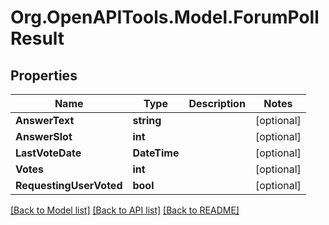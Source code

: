 # Org.OpenAPITools.Model.ForumPollResult

## Properties

Name | Type | Description | Notes
------------ | ------------- | ------------- | -------------
**AnswerText** | **string** |  | [optional] 
**AnswerSlot** | **int** |  | [optional] 
**LastVoteDate** | **DateTime** |  | [optional] 
**Votes** | **int** |  | [optional] 
**RequestingUserVoted** | **bool** |  | [optional] 

[[Back to Model list]](../README.md#documentation-for-models) [[Back to API list]](../README.md#documentation-for-api-endpoints) [[Back to README]](../README.md)

